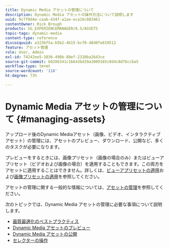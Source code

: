 ```yaml
---
title: Dynamic Media アセットの管理について
description: Dynamic Media アセットの操作方法について説明します
uuid: 9c7f9d4e-caab-434f-a1ae-eca16c883461
contentOwner: Rick Brough
products: SG_EXPERIENCEMANAGER/6.5/ASSETS
topic-tags: dynamic-media
content-type: reference
discoiquuid: a323bf5a-b5b2-4b15-bcf8-48d0fe819512
feature: アセット管理
role: User, Admin
exl-id: 74242ee5-1036-498b-88ef-2310ba2643ce
source-git-commit: b0286341c1b643bd39a3009185c0d4c8d76ccba5
workflow-type: tm+mt
source-wordcount: '118'
ht-degree: 73%

---
```


# Dynamic Media アセットの管理について {#managing-assets}

アップロード後のDynamic Mediaアセット（画像、ビデオ、インタラクティブアセット）の管理には、アセットのプレビュー、ダウンロード、公開など、多くのタスクが必要になります。

プレビューをするときには、画像プリセット（画像の場合のみ）またはビューアプリセット（ビデオおよび画像の場合）を適用することもできます。この両方をアセットに適用することはできません。詳しくは、[ビューアプリセットの適用](/help/assets/viewer-presets.md)および[画像プリセットの適用](/help/assets/image-sets.md)を参照してください。

アセットの管理に関する一般的な情報については、[アセットの管理](/help/assets/manage-assets.md)を参照してください。

次のトピックでは、Dynamic Media アセットの管理に必要な事項について説明します。

* [画質最適化のベストプラクティス](/help/assets/best-practices-for-optimizing-the-quality-of-your-images.md)
* [Dynamic Media アセットのプレビュー](/help/assets/previewing-assets.md)
* [Dynamic Media アセットの公開](/help/assets/publishing-dynamicmedia-assets.md)
* [セレクターの操作](/help/assets/working-with-selectors.md)
